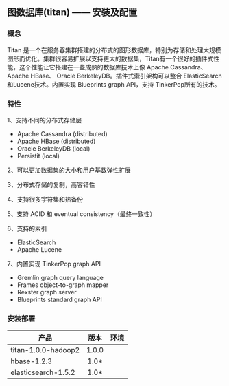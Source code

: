## 图数据库(titan) —— 安装及配置

### 概念

Titan 是一个在服务器集群搭建的分布式的图形数据库，特别为存储和处理大规模图形而优化。集群很容易扩展以支持更大的数据集，Titan有一个很好的插件式性能，这个性能让它搭建在一些成熟的数据库技术上像 Apache Cassandra、Apache HBase、 Oracle BerkeleyDB。插件式索引架构可以整合 ElasticSearch 和Lucene技术。内置实现 Blueprints  graph API，支持 TinkerPop所有的技术。

### 特性
1、支持不同的分布式存储层
- Apache Cassandra (distributed)
- Apache HBase (distributed)
- Oracle BerkeleyDB (local)
- Persistit (local)

2、可以更加数据集的大小和用户基数弹性扩展

3、分布式存储的复制，高容错性

4、支持很多字符集和热备份

5、支持 ACID 和 eventual consistency（最终一致性）

6、支持的索引

 - ElasticSearch
 - Apache Lucene
 
7、内置实现 TinkerPop graph API

 - Gremlin graph query language
 - Frames object-to-graph mapper
 - Rexster graph server
 - Blueprints standard graph API

### 安装部署

| 产品 | 版本 | 环境 
| - | :-: | -: 
| titan-1.0.0-hadoop2 | 1.0.0|
| hbase-1.2.3 | 1.0* |
| elasticsearch-1.5.2 | 1.0* |
